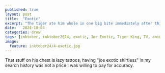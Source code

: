 ```yaml
---
published: true
layout: post
title:  "Exotic"
excerpt: "The tiger ate him whole in one big bite immediately after this photograph was taken. Oh well."
date:   2024-10-04
categories: drew
tags: [inktober, inktober2024, exotic, Joe Exotic, Tiger King, TV, animals, villains, tigers, jungle]
image:
  feature: inktober24/4-exotic.jpg
---
```


That stuff on his chest is lazy tattoos, having "joe exotic shirtless" in my search history was not a price I was willing to pay for accuracy.
